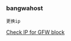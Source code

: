 ### bangwahost

`更换ip`

[Check IP for GFW block](http://kiwivm.64clouds.com/main-exec.php?mode=blacklistcheck)

